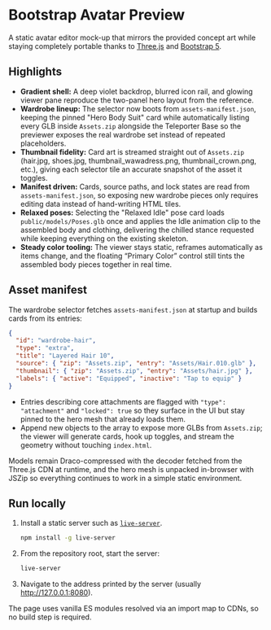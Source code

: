 # Bootstrap Avatar Preview

A static avatar editor mock-up that mirrors the provided concept art while staying completely portable thanks to [Three.js](https://threejs.org/) and [Bootstrap 5](https://getbootstrap.com/).

## Highlights
- **Gradient shell:** A deep violet backdrop, blurred icon rail, and glowing viewer pane reproduce the two-panel hero layout from the reference.
- **Wardrobe lineup:** The selector now boots from `assets-manifest.json`, keeping the pinned "Hero Body Suit" card while automatically listing every GLB inside `Assets.zip` alongside the Teleporter Base so the previewer exposes the real wardrobe set instead of repeated placeholders.
- **Thumbnail fidelity:** Card art is streamed straight out of `Assets.zip` (hair.jpg, shoes.jpg, thumbnail_wawadress.png, thumbnail_crown.png, etc.), giving each selector tile an accurate snapshot of the asset it toggles.
- **Manifest driven:** Cards, source paths, and lock states are read from `assets-manifest.json`, so exposing new wardrobe pieces only requires editing data instead of hand-writing HTML tiles.
- **Relaxed poses:** Selecting the "Relaxed Idle" pose card loads `public/models/Poses.glb` once and applies the Idle animation clip to the assembled body and clothing, delivering the chilled stance requested while keeping everything on the existing skeleton.
- **Steady color tooling:** The viewer stays static, reframes automatically as items change, and the floating “Primary Color” control still tints the assembled body pieces together in real time.

## Asset manifest
The wardrobe selector fetches `assets-manifest.json` at startup and builds cards from its entries:

```json
{
  "id": "wardrobe-hair",
  "type": "extra",
  "title": "Layered Hair 10",
  "source": { "zip": "Assets.zip", "entry": "Assets/Hair.010.glb" },
  "thumbnail": { "zip": "Assets.zip", "entry": "Assets/hair.jpg" },
  "labels": { "active": "Equipped", "inactive": "Tap to equip" }
}
```

- Entries describing core attachments are flagged with `"type": "attachment"` and `"locked": true` so they surface in the UI but stay pinned to the hero mesh that already loads them.
- Append new objects to the array to expose more GLBs from `Assets.zip`; the viewer will generate cards, hook up toggles, and stream the geometry without touching `index.html`.

Models remain Draco-compressed with the decoder fetched from the Three.js CDN at runtime, and the hero mesh is unpacked in-browser with JSZip so everything continues to work in a simple static environment.

## Run locally
1. Install a static server such as [`live-server`](https://www.npmjs.com/package/live-server).
   ```bash
   npm install -g live-server
   ```
2. From the repository root, start the server:
   ```bash
   live-server
   ```
3. Navigate to the address printed by the server (usually http://127.0.0.1:8080).

The page uses vanilla ES modules resolved via an import map to CDNs, so no build step is required.
